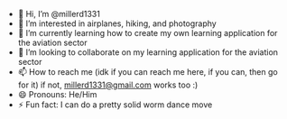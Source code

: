 - 👋 Hi, I’m @millerd1331
- 👀 I’m interested in airplanes, hiking, and photography
- 🌱 I’m currently learning how to create my own learning application for the aviation sector
- 💞️ I’m looking to collaborate on my learning application for the aviation sector
- 📫 How to reach me (idk if you can reach me here, if you can, then go for it) if not, millerd1331@gmail.com works too :)
- 😄 Pronouns: He/Him
- ⚡ Fun fact: I can do a pretty solid worm dance move

<!---
millerd1331/millerd1331 is a ✨ special ✨ repository because its `README.md` (this file) appears on your GitHub profile.
You can click the Preview link to take a look at your changes.
--->
